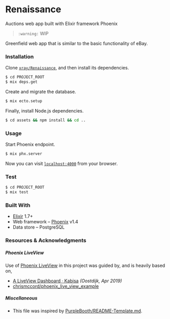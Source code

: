# Renaissance
Auctions web app built with Elixir framework Phoenix

> `:warning:` WIP

Greenfield web app that is similar to the basic functionality of eBay.

### Installation

Clone [`xray/Renaissance`](https://github.com/xray/Renaissance), and then 
install its dependencies.  
```sh
$ cd PROJECT_ROOT
$ mix deps.get
```
  
Create and migrate the database.  
```sh
$ mix ecto.setup
```
  
Finally, install Node.js dependencies.  
```sh
$ cd assets && npm install && cd ..
```
  
### Usage

Start Phoenix endpoint.  
```bash
$ mix phx.server
```

Now you can visit [`localhost:4000`](http://localhost:4000) from your browser.
  
### Test

```sh
$ cd PROJECT_ROOT
$ mix test
```
  
### Built With

- [Elixir](https://elixir-lang.org/) 1.7+  
- Web framework – [Phoenix](https://hexdocs.pm/phoenix/Phoenix.html) v1.4  
- Data store – PostgreSQL  
  

### Resources & Acknowledgments
  

##### Phoenix LiveView  

Use of [Phoenix LiveView](https://github.com/phoenixframework/phoenix_live_view) in this project was guided by, and is heavily based on,  

- [A LiveView Dashboard · Kabisa](https://www.theguild.nl/real-world-phoenix-of-groter-dan-a-liveview-dashboard/) _(Oostdijk, Apr 2019)_  
- [chrismccord/phoenix_live_view_example](https://github.com/chrismccord/phoenix_live_view_example)  
  
##### Miscellaneous  

- This file was inspired by [PurpleBooth/README-Template.md](https://gist.github.com/PurpleBooth/109311bb0361f32d87a2).  


